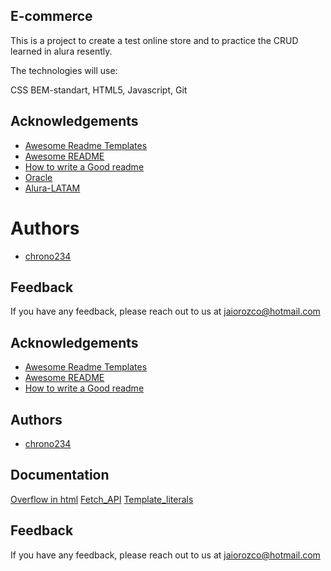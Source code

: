 
## E-commerce

This is a project to create a test online store and to practice the CRUD learned in alura resently.

The technologies will use:

CSS BEM-standart,
HTML5,
Javascript,
Git



## Acknowledgements

 - [Awesome Readme Templates](https://awesomeopensource.com/project/elangosundar/awesome-README-templates)
 - [Awesome README](https://github.com/matiassingers/awesome-readme)
 - [How to write a Good readme](https://bulldogjob.com/news/449-how-to-write-a-good-readme-for-your-github-project)
 - [Oracle](https://www.oracle.com/mx/education/oracle-next-education/)
 - [Alura-LATAM](https://www.aluracursos.com/)


# Authors

- [chrono234](https://github.com/chrono234)


## Feedback

If you have any feedback, please reach out to us at jaiorozco@hotmail.com


## Acknowledgements

 - [Awesome Readme Templates](https://awesomeopensource.com/project/elangosundar/awesome-README-templates)
 - [Awesome README](https://github.com/matiassingers/awesome-readme)
 - [How to write a Good readme](https://bulldogjob.com/news/449-how-to-write-a-good-readme-for-your-github-project)


## Authors

- [chrono234](https://github.com/chrono234)


## Documentation

[Overflow in html](https://developer.mozilla.org/es/docs/Web/CSS/overflow)
[Fetch_API](https://developer.mozilla.org/en-US/docs/Web/API/Fetch_API)
[Template_literals](https://developer.mozilla.org/es/docs/Web/JavaScript/Reference/Template_literals)

## Feedback

If you have any feedback, please reach out to us at jaiorozco@hotmail.com



